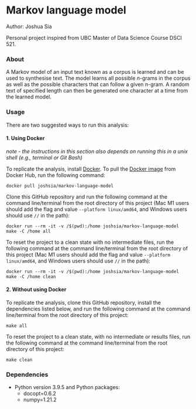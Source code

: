# Markov language model

Author: Joshua Sia

Personal project inspired from UBC Master of Data Science Course DSCI 521.

### About

A Markov model of an input text known as a corpus is learned and can be used to synthesise text. The model learns all possible *n*-grams in the corpus as well as the possible characters that can follow a given *n*-gram. A random text of specified length can then be generated one character at a time from the learned model.

### Usage

There are two suggested ways to run this analysis:

#### 1\. Using Docker

*note - the instructions in this section also depends on running this in
a unix shell (e.g., terminal or Git Bash)*

To replicate the analysis, install
[Docker](https://www.docker.com/get-started). To pull the [Docker image](https://hub.docker.com/repository/docker/joshsia/markov-language-model) from Docker Hub, run the following command:

```
docker pull joshsia/markov-language-model
```

Clone this GitHub repository and run the following command at the command line/terminal
from the root directory of this project (Mac M1 users should add the flag and value `--platform linux/amd64`, and Windows users should use `//` in the path):

```
docker run --rm -it -v /$(pwd):/home joshsia/markov-language-model make -C /home all
```

To reset the project to a clean state with no intermediate files, run the following command at the command line/terminal from the root directory of this project (Mac M1 users should add the flag and value `--platform linux/amd64`, and Windows users should use `//` in the path):

```
docker run --rm -it -v /$(pwd):/home joshsia/markov-language-model make -C /home clean
```

#### 2\. Without using Docker

To replicate the analysis, clone this GitHub repository, install the dependencies listed below, and run the following command at the command line/terminal from the root directory of this project:

 ```
 make all
 ```

To reset the project to a clean state, with no intermediate or results files, run the following command at the command line/terminal from the root directory of this project:

 ```
 make clean
 ```

### Dependencies

- Python version 3.9.5 and Python packages:
    -   docopt=0.6.2
    -   numpy=1.21.2
